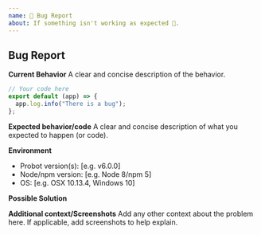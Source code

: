 ```yaml
---
name: 🐛 Bug Report
about: If something isn't working as expected 🤔.
---
```


## Bug Report

**Current Behavior**
A clear and concise description of the behavior.

```js
// Your code here
export default (app) => {
  app.log.info("There is a bug");
};
```

**Expected behavior/code**
A clear and concise description of what you expected to happen (or code).

**Environment**

- Probot version(s): [e.g. v6.0.0]
- Node/npm version: [e.g. Node 8/npm 5]
- OS: [e.g. OSX 10.13.4, Windows 10]

**Possible Solution**

<!--- Only if you have suggestions on a fix for the bug -->

**Additional context/Screenshots**
Add any other context about the problem here. If applicable, add screenshots to help explain.

